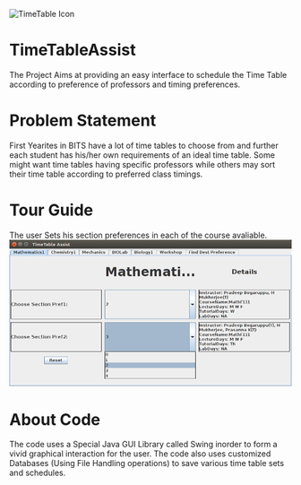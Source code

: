 ![TimeTable Icon](https://cdn.iconscout.com/icon/premium/png-256-thumb/timetable-15-767593.png)

# TimeTableAssist 
The Project Aims at providing an easy interface to schedule the Time Table according to preference of professors and timing preferences.

# Problem Statement
First Yearites in BITS have a lot of time tables to choose from and further each student has his/her own requirements of an ideal time table. Some might want time tables having specific professors while others may sort their time table according to preferred class timings. 

# Tour Guide
The user Sets his section preferences in each of the course avaliable.
![Step1 Image](https://github.com/0110G/TimeTableAssist/blob/master/Sample/TT1.png)


# About Code
The code uses a Special Java GUI Library called Swing inorder to form a vivid graphical interaction for the user. The code also uses customized Databases (Using  File Handling operations) to save various time table sets and schedules.
